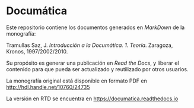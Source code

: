 # Documática

Este repositorio contiene los documentos generados en *MarkDown* de la monografía:

Tramullas Saz, J. *Introducción a la Documática. 1. Teoría*. Zaragoza, Kronos, 1997/2002/2010.

Su propósito es generar una publicación en *Read the Docs*, y liberar el contenido para que pueda ser actualizado y reutilizado por otros usuarios.

La monografía original está disponible en formato PDF en http://hdl.handle.net/10760/24735

La versión en RTD se encuentra en https://documatica.readthedocs.io